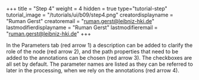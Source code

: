 +++
title = "Step 4"
weight = 4
hidden = true
type="tutorial-step"
tutorial_image = "/tutorials/ui/b09/step4.png"
creatordisplayname = "Ruman Gerst"
creatoremail = "ruman.gerst@leibniz-hki.de"
lastmodifierdisplayname = "Ruman Gerst"
lastmodifieremail = "ruman.gerst@leibniz-hki.de"
+++

In the Parameters tab (red arrow 1) a description can be added to clarify the role of the node (red arrow 2), and the path properties that need to be added to the annotations can be chosen (red arrow 3). The checkboxes are all set by default. The parameter names are listed as they can be referred to later in the processing, when we rely on the annotations (red arrow 4).